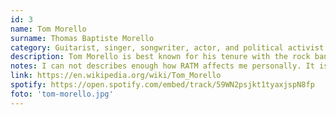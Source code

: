 ```yaml
---
id: 3
name: Tom Morello
surname: Thomas Baptiste Morello
category: Guitarist, singer, songwriter, actor, and political activist
description: Tom Morello is best known for his tenure with the rock band Rage Against the Machine and then with Audioslave. Between 2016 and 2019, Morello was a member of the supergroup Prophets of Rage.
notes: I can not describes enough how RATM affects me personally. It is so important to the point where I will not be who I am today if it is not because of RATM. Critical thinking, always questions thing. Without lowering other RATM member role in shaping RATM music as a whole, but in my opnion, RATM will not be RATM if it's not because of Tom Morello. His guitar playing is so ahead of its time, it blows everyone's mind, and it's still today.
link: https://en.wikipedia.org/wiki/Tom_Morello
spotify: https://open.spotify.com/embed/track/59WN2psjkt1tyaxjspN8fp
foto: 'tom-morello.jpg'
---
```

